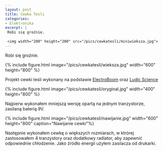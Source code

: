 ```yaml
---
layout: post
title: Cewka Tesli
categories:
- Elektronika
excerpt: |
 Robi się groźnie.
  
 <img width="200" height="200" src="/pics/cewkatesli/miniwieksza.jpg"> 
---
```


Robi się groźnie.

{% include figure.html image="/pics/cewkatesli/wieksza.jpg" width="600" height="800" %}

Projekt cewki tesli wykonany na podstawie 
[ElectroBoom](https://www.electroboom.com/?p=521 "ElectroBoom")
oraz
[Ludic Science](https://www.youtube.com/watch?v=4OC7cwI4RNM "Ludic Science")

{% include figure.html image="/pics/cewkatesli/oryginal.jpg" width="400" height="800" %}

Najpierw wykonałem mniejszą wersję opartą na jednym tranzystorze, zasilaną baterią 9V.

{% include figure.html image="/pics/cewkatesli/nawijanie.jpg" width="600" height="800" caption="Nawijanie cewki"%}

Następnie wykonałem cewkę o większych rozmiarach, w ktrórej zastosowałem 4 tranzystory oraz dodatkowy radiator, aby zapewnić odpowiednie chłodzenie. Jako źródło energii użyłem zasilacza od drukarki.
